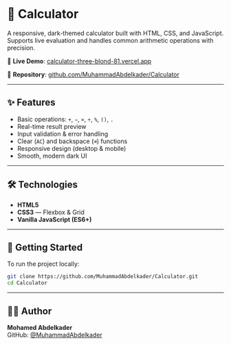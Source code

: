 # 🧮 Calculator

A responsive, dark-themed calculator built with HTML, CSS, and JavaScript.  
Supports live evaluation and handles common arithmetic operations with precision.

🔗 **Live Demo**: [calculator-three-blond-81.vercel.app](https://calculator-three-blond-81.vercel.app/)

📁 **Repository**: [github.com/MuhammadAbdelkader/Calculator](https://github.com/MuhammadAbdelkader/Calculator)

---

## ✨ Features

- Basic operations: `+`, `−`, `×`, `÷`, `%`, `()`, `.`
- Real-time result preview
- Input validation & error handling
- Clear (`AC`) and backspace (`⌫`) functions
- Responsive design (desktop & mobile)
- Smooth, modern dark UI

---

## 🛠️ Technologies

- **HTML5**
- **CSS3** — Flexbox & Grid
- **Vanilla JavaScript (ES6+)**

---

## 🚀 Getting Started

To run the project locally:

```bash
git clone https://github.com/MuhammadAbdelkader/Calculator.git
cd Calculator
```

---

## 👨‍💻 Author

**Mohamed Abdelkader**  
GitHub: [@MuhammadAbdelkader](https://github.com/MuhammadAbdelkader)
